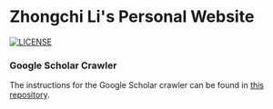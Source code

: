 # Zhongchi Li's Personal Website

[![LICENSE](https://img.shields.io/github/license/yaoyao-liu/minimal-light?style=flat-square&logo=creative-commons&color=EF9421)](https://github.com/zhongchili52/zhongchili52.github.io/blob/main/LICENSE)

### Google Scholar Crawler

The instructions for the Google Scholar crawler can be found in [this repository](https://github.com/RayeRen/acad-homepage.github.io).
